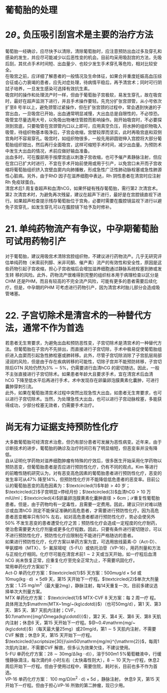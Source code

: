 # 葡萄胎的处理  
# $2\theta_{\circ}$ 负压吸引刮宫术是主要的治疗方法  
葡萄胎一经确诊，应尽快予以清除，清除葡萄胎时，应注意预防出血过多及穿孔和感染的发生，并应尽可能减少以后恶性变的机会。目前均采用吸刮宫的方法，先吸后刮，其优点手术时间短、出血量少、也较少发生手术穿孔等危险，相对比较安全。  
在吸宫之前，应详细了解患者的一般情况及生命体征，如果合并重度妊娠高血压综合征或心力衰竭的患者，应先对症处理，待病情平稳后，再予清宫术；同时可行阴拭子培养，一旦发生感染可选择有效抗生素。  
吸宫时的操作和处理流产时一样，但由于葡萄胎子宫极软，易发生穿孔，故在吸宫时，最好在超声监测下进行，并且手术操作要轻。先充分扩张宫颈管，从小号依次扩至8 号半以上，避免颈管过紧操作，但在扩张宫颈的过程中，常会遇到快速的子宫出血，一旦吸宫已开始，出血通常明显减慢，大出血总是自限性的，不必惊恐。吸管宜尽量选用大号，以免吸出物堵住管腔而影响操作。刚开始吸宫时，不必要探测到宫底，只要吸管在宫颈管内口以上即可，应用真空负压，将水肿的组织物吸入吸管，待组织物基本吸净后，子宫会收缩，宫壁较厚而坚实，此时再吸宫底和双侧宫角时不容易穿孔。吸宫时，如组织物很多，一般先用卵圆钳伸入宫腔将大部分葡萄胎组织钳出，然后再行全面吸宫，这样可缩短手术时间，减少出血量。为预防术中发生大出血的情况，术前应做好输血准备。  
出血多时，可在腹部用手按摩宫底以刺激子宫收缩，也可予催产素静脉注射，但应在宫口已扩大时进行，不宜在手术开始前使用或用于引产，以免宫口未开而子宫收缩将葡萄胎组织挤入宫壁血窦内向肺播散，形成急性广泛性肺动脉栓塞或急性肺源性心脏病。另外，由于RhD 因子在滋养细胞中表达，Rh 阴性患者在清宫时应注射Rh 免疫球蛋白。  
清宫术后1 周复查超声和血清hCG，如果怀疑有残存葡萄胎，需行第2 次清宫术。第2 次清宫术时，为避免再次残留，建议在超声下进行，最好是在宫腔镜直视下进行。如果超声检查提示残存葡萄胎位于宫角，必要时需要在腹腔镜监视下进行以避免子宫穿孔，如发生穿孔可以在腹腔镜下给予及时修补。  
# 21. 单纯药物流产有争议，中孕期葡萄胎可试用药物引产  
对于葡萄胎，建议用吸宫术清除宫腔组织物，不建议进行药物流产。几乎无研究评估单纯药物（米索前列醇、米非司酮、催产素）流产的有效性和安全性，原因是这些药物引起子宫收缩，担心子宫收缩后会增加滋养细胞通过静脉系统栓塞到肺或发生转 移的风险。此外，药物流产很难得到完整的组织标本用于病理检查以区分是CHM 还是PHM，而且有较高的不完全流产风险，可能有更多的患者需要后续化疗。但是，中孕期的PHM 可考虑进行药物引产，因为清宫术时胎儿部分会造成吸管堵塞。  
# 22. 子宫切除术是清宫术的一种替代方法，通常不作为首选  
若患者无生育要求，为避免出血和预防恶性变，子宫切除术是清宫术的一种替代方法。但葡萄胎在子宫内不先排出，而直接进行子宫切除，手术中极易促使葡萄胎组织进入血窦而引起急性肺栓塞或肺转移。此外，尽管子宫切除消除了子宫肌层局部浸润的风险，但是由于存在疾病转移的可能性，切除子宫并不能预防转移，子宫切除后GTN 风险仍然为$3\%\sim5\%$，仍需要进行血清hCG 的密切随访。因此，一般不主张直接进行子宫切除术。如果患者年龄大且要求手术，宜在清宫术后血清hCG 下降至低水平后再进行手术，术中发现存在卵巢卵泡膜黄素化囊肿，可进行囊肿穿刺引流。  
此外，如果在葡萄胎清宫术过程中突然出现急性大出血，如患者无生育要求，也可以进行子宫切除术。当然，为处理急性大出血，也可以进行子宫动脉栓塞，多能获得成功，少部分栓塞无效者，仍需要手术治疗。  
#  尚无有力证据支持预防性化疗  
大多数葡萄胎可经清宫术治愈，但仍有部分患者可发展为恶性病变。近年来，由于诊断技术的进步，葡萄胎的确诊及治疗时间已有了明显缩短，但恶变率并没有降低。  
自从证明化学药物对滋养细胞肿瘤有特殊的疗效后，很多医生开始采用化学药物以预防恶变，但葡萄胎患者是否应进行预防性化疗，仍有不同的观点。Kim 等进行的前瞻性随机研究认为，对有恶变高危因素的葡萄胎患者进行预防性化疗，恶变的发生率可从$47\%$ 降至$14\%$，但预防性化疗并不能降低低危患者的恶变率。目前公认的葡萄胎恶变的高危因素为：$\textcircled{1}$年龄$>40$ 岁；$\textcircled{2}$子宫明显$>$停经月份；$\textcircled{3}$血清$\mathrm{hCG}>10$ 万$\mathrm{mIU/ml}$；$\textcircled{4}$卵巢卵泡膜黄素化囊肿直径$>6\mathrm{cm}$；$\mathcal{S}$重复性葡萄胎患者。但是，由于药物均有一定毒性，且需要一定费用。因此，建议只针对难以随诊或血清hCG 测定不能保证准确的高危患者，才需要进行预防性化疗。因为高危患者恶变概率只有$50\%$ 左右，如对高危患者都进行预防性化疗，势必会使另外$50\%$ 不发生恶变的患者遭受化疗之苦；预防性化疗会造成一定程度的化疗耐药，使治愈需要更大化疗剂量或更多化疗程数。因此，只要有条件进行密切随诊，可以不进行预防性化疗，预防性化疗应限制在不能进行严格随访的患者。  
如果进行预防性化疗，化疗方案以单药方案为宜，可选用放线菌素-D（Act-D）、甲氨蝶呤（MTX）、5- 氟尿嘧啶（5-FU）或依托泊苷（VP-16），用药剂量和方法与正规化疗相同。化疗尽可能在清宫术前$1\sim2$ 天或当天开始，如一疗程后血清hCG 尚未恢复正常，应重复化疗至完全正常为止，不需要巩固化疗。  
常用单药化疗方案如下：  
Act-D 单药化疗方案：$\textcircled{1}$5 天方案：$500mu\mathrm{g/d}\times5\mathrm{d}$ 或$10mu\mathrm{g}$$(\mathrm{kg}\cdot\mathrm{d})\ \times5\mathrm{d}$9 天，第15 天开始下一疗程。$\textcircled{2}$单次大剂量方案：$1.25~\mathrm{mg/m}^{2}$（最大量$2\mathrm{mg}$），静脉注射，每14天重复一次。目前多建议选择单次大剂量方案。  
MTX  单药化疗方案： $\textcircled{1}$ MTX-CVF 8  天方案：每 2  周一疗 程。具体用法为$\mathrm{MTX~1mg/~(kg\cdotd)}$）（也可$50\mathrm{mg/d}$），第1 天、第3 天、第5 天、第7 天肌内注射；CVF，$0.1\mathrm{{mg/\Omega(kg\cdotd)}}$），第2 天、第4 天、第6 天、第8 天肌内注射；休息6 天，第15 天开始下一疗程。$@~0.4\mathrm{mg/~(kg\cdotd)}$）（每天最大量$25\mathrm{mg}$）或$20\mathrm{mg/d}$，第$1\sim5$ 天肌内注射，不需要CVF 解救；休息9 天，第15 天开始下一疗程。$\textcircled{\scriptsize{30}}\sim50\mathrm{mg/m}^{\mathrm{2}}$，每周1 次肌内注射，不需要CVF 解救，但多认为效果欠佳，不建议使用。  
5-FU 单药化疗方案：$28\sim30\mathrm{{m}g/\Delta\left(k g\cdot{\mathrm{d}}\right)}$），溶于$500\mathrm{m}1\;5\%$葡萄糖液中，行缓慢静脉滴注，每次滴约8 小时左右（太快毒性则大），$8\sim10$ 天为一疗程，休息2 周后开始下一疗程。但由于使用过程中，需要住院，耗时长，目前也多不作为首选。  
VP-16  单药化疗方案： $100\ \mathrm{mg/\Omega\left(m^{2}\cdot d\right)\times5d}$ ，静脉注射， 休息9 天，第15 天开始下一疗程。但由于担心VP-16 所致的第二肿瘤，现已少用。  